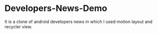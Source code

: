 # Developers-News-Demo
It is a clone of android developers news in which I used motion layout and recycler view.
